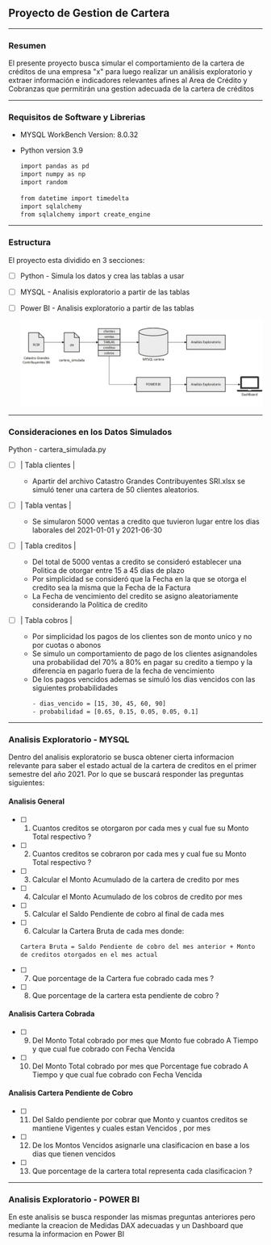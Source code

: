 ## Proyecto de Gestion de Cartera

---

### Resumen
El presente proyecto busca simular el comportamiento de la cartera de créditos de una empresa "x" para luego realizar un análisis exploratorio y extraer información e indicadores relevantes afines
al Area de Crédito y Cobranzas que permitirán una gestion adecuada de la cartera de créditos

---

### Requisitos de Software y Librerias 
- MYSQL WorkBench Version: 8.0.32
  
- Python version 3.9
  ```
  import pandas as pd
  import numpy as np
  import random
  
  from datetime import timedelta
  import sqlalchemy
  from sqlalchemy import create_engine
  ``` 

---
     
### Estructura
El proyecto esta dividido en 3 secciones:
- [ ] Python   - Simula los datos y crea las tablas a usar
- [ ] MYSQL    - Analisis exploratorio a partir de las tablas
- [ ] Power BI - Analisis exploratorio a partir de las tablas

  ![Estructura_del_Proyecto](Images/Estructura_del_Proyecto.jpg)

---

### Consideraciones en los Datos Simulados

Python - cartera_simulada.py
  - [ ] | Tabla clientes |
    * Apartir del archivo Catastro Grandes Contribuyentes SRI.xlsx se simuló tener una cartera de 50 clientes aleatorios.

  - [ ] | Tabla ventas |
    * Se simularon 5000 ventas a credito que tuvieron lugar entre los dias laborales del 2021-01-01 y 2021-06-30
      
  - [ ] | Tabla creditos |
    * Del total de 5000 ventas a credito se consideró establecer una Politica de otorgar entre 15 a 45 dias de plazo
    * Por simplicidad se consideró que la Fecha en la que se otorga el credito sea la misma que la Fecha de la Factura
    * La Fecha de vencimiento del credito se asigno aleatoriamente considerando la Politica de credito
   
  - [ ] | Tabla cobros |
    * Por simplicidad los pagos de los clientes son de monto unico y no por cuotas o abonos
    * Se simulo un comportamiento de pago de los clientes asignandoles una probabilidad del 70% a 80% en pagar su credito a tiempo y la diferencia en pagarlo fuera de la fecha de vencimiento
    * De los pagos vencidos ademas se simuló los dias vencidos con las siguientes probabilidades
      ```
      - dias_vencido = [15, 30, 45, 60, 90]
      - probabilidad = [0.65, 0.15, 0.05, 0.05, 0.1]   
      ```

---

### Analisis Exploratorio - MYSQL
Dentro del analisis exploratorio se busca obtener cierta informacion relevante para saber el estado actual de la cartera de creditos en el primer semestre del año 2021.
Por lo que se buscará responder las preguntas siguientes:

#### Analisis General
- [ ] 1) Cuantos creditos se otorgaron por cada mes y cual fue su Monto Total respectivo ?
- [ ] 2) Cuantos creditos se cobraron por cada mes y  cual fue su Monto Total respectivo ?
- [ ] 3) Calcular el Monto Acumulado de la cartera de credito por mes 
- [ ] 4) Calcular el Monto Acumulado de los cobros de credito por mes
- [ ] 5) Calcular el Saldo Pendiente de cobro al final de cada mes
- [ ] 6) Calcular la Cartera Bruta de cada mes donde:
  ```
  Cartera Bruta = Saldo Pendiente de cobro del mes anterior + Monto de creditos otorgados en el mes actual
  ```
- [ ] 7) Que porcentage de la Cartera fue cobrado cada mes ?   
- [ ] 8) Que porcentage de la cartera esta pendiente de cobro ?

#### Analisis Cartera Cobrada
- [ ] 9)  Del Monto Total cobrado por mes que Monto      fue cobrado A Tiempo y que cual fue cobrado con Fecha Vencida 
- [ ] 10) Del Monto Total cobrado por mes que Porcentage fue cobrado A Tiempo y que cual fue cobrado con Fecha Vencida

#### Analisis Cartera Pendiente de Cobro
- [ ] 11) Del Saldo pendiente por cobrar que Monto y cuantos creditos se mantiene Vigentes y cuales estan Vencidos , por mes 
- [ ] 12) De los Montos Vencidos asignarle una clasificacion en base a los dias que tienen vencidos 
- [ ] 13) Que porcentage de la cartera total representa cada clasificacion ?


---

### Analisis Exploratorio - POWER BI
En este analisis se busca responder las mismas preguntas anteriores pero mediante la creacion de Medidas DAX adecuadas y un Dashboard que resuma la informacion en Power BI 













